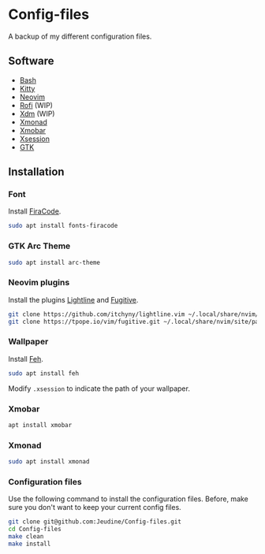 # Config-files
A backup of my different configuration files.

## Software

- [Bash](https://www.gnu.org/software/bash/)
- [Kitty](https://sw.kovidgoyal.net/kitty/)
- [Neovim](https://neovim.io/)
- [Rofi](https://github.com/davatorium/rofi) (WIP)
- [Xdm](https://www.x.org/releases/X11R7.6/doc/man/man1/xdm.1.xhtml) (WIP)
- [Xmonad](https://xmonad.org/)
- [Xmobar](https://xmobar.org/)
- [Xsession](https://wiki.debian.org/Xsession)
- [GTK](https://www.gtk.org/)

## Installation

### Font
Install [FiraCode](https://github.com/tonsky/FiraCode).
```bash
sudo apt install fonts-firacode
```

### GTK Arc Theme
```bash
sudo apt install arc-theme
```

### Neovim plugins
Install the plugins [Lightline](https://github.com/itchyny/lightline.vim) and [Fugitive](https://github.com/tpope/vim-fugitive).
```bash
git clone https://github.com/itchyny/lightline.vim ~/.local/share/nvim/site/pack/lightline/start/lightline
git clone https://tpope.io/vim/fugitive.git ~/.local/share/nvim/site/pack/tpope/start/fugitive/
```

### Wallpaper
Install [Feh](https://feh.finalrewind.org/).
```bash
sudo apt install feh
```
Modify `.xsession` to indicate the path of your wallpaper.

### Xmobar
```bash
apt install xmobar
```

### Xmonad
```bash
sudo apt install xmonad
```

### Configuration files
Use the following command to install the configuration files. Before, make sure you don't want to keep your current config files.
```bash
git clone git@github.com:Jeudine/Config-files.git
cd Config-files
make clean
make install
```
